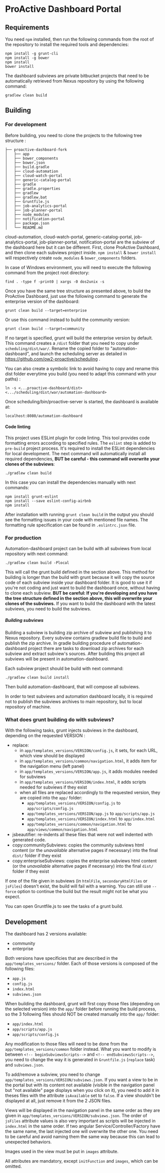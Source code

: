 # ProActive Dashboard Portal

## Requirements

You need `npm` installed, then run the following commands from the root of the repository to install the required tools and dependencies:
```
npm install -g grunt-cli
npm install -g bower
npm install
bower install
```

The dashboard subviews are private bitbucket projects that need to be automatically retrieved from Nexus repository by using the following command:
```
gradlew clean build
```

## Building


### For development

Before building, you need to clone the projects to the following tree structure :

```
├── proactive-dashboard-fork
│   ├── app
│   ├── bower_components
│   ├── bower.json
│   ├── build.gradle
│   ├── cloud-automation
│   ├── cloud-watch-portal
│   ├── generic-catalog-portal
│   ├── gradle
│   ├── gradle.properties
│   ├── gradlew
│   ├── gradlew.bat
│   ├── Gruntfile.js
│   ├── job-analytics-portal
│   ├── job-planner-portal
│   ├── node_modules
│   ├── notification-portal
│   ├── package.json
│   └── README.md
```

cloud-automation, cloud-watch-portal, generic-catalog-portal, job-analytics-portal, job-planner-portal, notification-portal are the subview of the dashboard here but it can be different.
First, clone ProActive Dashboard, and then clone each subviews project inside. `npm install` & `bower install` will respectively create `node_modules` & `bower_components` folders.

In case of Windows environment, you will need to execute the following command from the project root directory:
```
find . -type f -print0 | xargs -0 dos2unix -s
```

Once you have the same tree structure as presented above, to build the ProActive Dashboard, just use the following command to generate the enterprise version of the dashboard:
```
grunt clean build --target=enterprise
```

Or use this command instead to build the community version:
```
grunt clean build --target=community
```

If no target is specified, grunt will build the enterprise version by default.
This command creates a `/dist` folder that you need to copy under `scheduling/dist/war/`. Rename the copied folder to "automation-dashboard", and launch the scheduling server as detailed in https://github.com/ow2-proactive/scheduling .

You can also create a symbolic link to avoid having to copy and rename this dist folder everytime you build (you need to adapt this command with your paths) :
```
ln -s <...proactive-dashboard/dist> <.../scheduling/dist/war/automation-dashboard>
```

Once scheduling/bin/proactive-server is started, the dashboard is available at:
```
localhost:8080/automation-dashboard
```

#### Code linting

This project uses ESLint plugin for code linting. This tool provides code formatting errors according to specified rules. The `eslint` step is added to `pre-build` project process.
It's required to install the ESLint dependencies for local development. The next command will automatically install all required dependencies, **BUT be careful - this command will overwrite your clones of the subviews**:
```
./gradlew clean build
```
In this case you can install the dependencies manually with next commands:
```
npm install grunt-eslint
npm install --save eslint-config-airbnb
npm install
```
After installation with running `grunt clean build` in the output you should see the formatting issues in your code with mentioned file names.
The formatting rule specification can be found in `.eslintrc.json` file.

### For production

Automation-dashboard project can be build with all subviews from local repository with next command:
```
./gradlew clean build -Plocal
```

This will call the grunt build defined in the section above.
This method for building is longer than the build with grunt because it will copy the source code of each subview inside your dashboard folder.
It is good to use it if you're not coding and just want to build the dashboard once, without having to clone each subview. **BUT be careful: If you're developing and you have the tree structure defined in the section above, this will overwrite your clones of the subviews.**
If you want to build the dashboard with the latest subviews, you need to build the subviews.

##### Building subviews

Building a subview is building zip archive of subview and publishing it to Nexus repository. Every subview contains gradlew build file to build and publish the zip archive.
In gradle building procedure of automation-dashboard project there are tasks to download zip archives for each subview and extract subview's sources. After building this project all subviews will be present in automation-dashboard.

Each subview project should be build with next command:
```
./gradlew clean build install
```

Then build automation-dashboard, that will compose all subviews.

In order to test subviews and automation dashboard locally, it is required not to publish the subviews archives to main repository, but to local repository of machine.

### What does grunt building do with subviews?

With the following tasks, grunt injects subviews in the dashboard, depending on the requested VERSION :
* replace:
  * in `app/templates_versions/VERSION/config.js`, it sets, for each URL, which view should be displayed
  * in `app/templates_versions/common/navigation.html`, it adds item for the navigation menu (left panel)
  * in `app/templates_versions/VERSION/app.js`, it adds modules needed for subviews
  * in `app/templates_versions/VERSION/index.html`, it adds scripts needed for subviews if they exist
  * when all files are replaced accordingly to the requested version, they are copied into the `app/` folder:
    * `app/templates_versions/VERSION/config.js` to `app/scripts/config.js`
    * `app/templates_versions/VERSION/app.js` to `app/scripts/app.js`
    * `app/templates_versions/VERSION/index.html` to `app/index.html`
    * `app/templates_versions/common/navigation.html` to `app/views/common/navigation.html`
* jsbeautifier: re-indents all these files that were not well indented with generated code.
* copy:communitySubviews: copies the community subviews html content (or the _unavailable_ alternative pages if necessary) into the final `dist/` folder if they exist
* copy:enterpriseSubviews: copies the enterprise subviews html content (or the _unavailable_ alternative pages if necessary) into the final `dist/` folder if they exist

If one of the file given in subviews (in `htmlFile`, `secondaryHtmlFiles` or `jsFiles`) doesn't exist, the build will fail with a warning. You can still use `--force` option to continue the build but the result might not be what you expect.

You can open Gruntfile.js to see the tasks of a grunt build.

## Development

The dashboard has 2 versions available:
* community
* enterprise

Both versions have specificies that are described in the `app/templates_versions/` folder.
Each of those versions is composed of the following files:
* `app.js`
* `config.js`
* `index.html`
* `subviews.json`

When building the dashboard, grunt will first copy those files (depending on the selected version) into the `app/` folder before running the build process, so the 3 following files should NOT be created manually into the `app/` folder:
* `app/index.html`
* `app/scripts/app.js`
* `app/scripts/config.js`

Any modification to those files will need to be done from the `app/templates_versions/common` folder instead. What you want to modify is between `<!-- beginSubviewsScripts-->` and `<!-- endSubviewsScripts-->`, you need to change the way it is generated in `Gruntfile.js` (`replace` task) and `subviews.json`.

To add/remove a subview, you need to change `app/templates_versions/VERSION/subviews.json`. If you want a view to be in the portal but with its content not available (visible in the navigation panel but "not available" page displays when you click on it), you need to add it in theses files with the attribute `isAvailable` set to `false`. If a view shouldn't be displayed at all, just remove it from the 2 JSON files.

Views will be displayed in the navigation panel in the same order as they are given in `app/templates_versions/VERSION/subviews.json`. The order of `jsFiles` attribute values is also very important as scripts will be injected in `index.html` in the same order. If two angular Service/Controller/Factory have the same name, the last injected one will overwrite the other one. You need to be careful and avoid naming them the same way because this can lead to unexpected behaviors.

Images used in the view must be put in `images` attribute.

All attributes are mandatory, except `initFunction` and `images`, which can be omitted.



